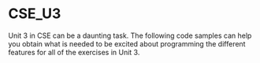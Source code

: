 # CSE_U3
Unit 3 in CSE can be a daunting task. The following code samples can help you obtain what is needed to be excited about programming the different features for all of the exercises in Unit 3.
